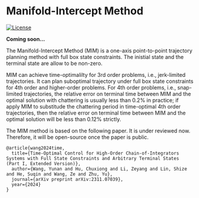 # Manifold-Intercept Method

[![License](https://img.shields.io/badge/License-Boost_1.0-lightblue.svg)](https://www.boost.org/LICENSE_1_0.txt)

**Coming soon...**

The Manifold-Intercept Method (MIM) is a one-axis point-to-point trajectory planning method with full box state constraints. The inistial state and the terminal state are allow to be non-zero.

MIM can achieve time-optimalilty for 3rd order problems, i.e., jerk-limited trajectories. It can plan suboptimal trajectory under full box state constraints for 4th order and higher-order problems. For 4th order problems, i.e., snap-limited trajectories, the relative error on terminal time between MIM and the optimal solution with chattering is usually less than 0.2% in practice; if apply MIM to substitude the chattering period in time-optimal 4th order trajectories, then the relative error on terminal time between MIM and the optimal solution will be less than 0.12% strictly. 

The MIM method is based on the following paper. It is under reviewed now. Therefore, it will be open-source once the paper is public.

```
@article{wang2024time,
  title={Time-Optimal Control for High-Order Chain-of-Integrators Systems with Full State Constraints and Arbitrary Terminal States (Part I, Extended Version)},
  author={Wang, Yunan and Hu, Chuxiong and Li, Zeyang and Lin, Shize and He, Suqin and Wang, Ze and Zhu, Yu},
  journal={arXiv preprint arXiv:2311.07039},
  year={2024}
}
```

